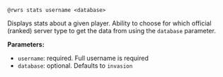 `@rwrs stats username <database>`

Displays stats about a given player. Ability to choose for which official (ranked) server type to get the data from using the `database` parameter.

**Parameters:**

- `username`: required. Full username is required
- `database`: optional. Defaults to `invasion`